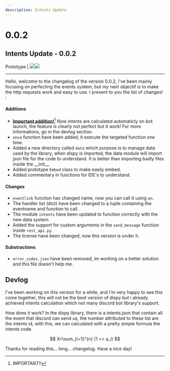 ```yaml
---
description: Intents Update
---
```


# 0.0.2

## Intents Update - 0.0.2

Prototype | ![](../../.gitbook/assets/up\_triangle-alert.png)![](../../.gitbook/assets/up\_loader-circle.png)

***

Hello, welcome to the changelog of the version 0.0.2, i've been mainly focusing on perfecting the events system, but my next objectif is to make the http requests work and easy to use. I present to you the list of changes! :

#### Additions

* [**Important addition!**](#user-content-fn-1)[^1] Now intents are calculated automaticly on bot launch, the feature is clearly not perfect but it work! For more informations, go in the devlog section.
* `once` function have been added, it execute the targeted function one time.
* Added a new directory called `data` which purpose is to manage data used by the library, when dispy is imported, the data module will import json file for the code to understand. It is better than importing badly files inside the \_\_init\_\_.
* Added prototype `Embed` class to make easily embed.
* Added commentary in functions for IDE's to understand.

#### Changes

* `eventlink` function has changed name, now you can call it using `on`.
* The handler list (dict) have been changed to a tuple containing the eventname and function to call.
* The module `intents` have been updated to function correctly with the new data system.
* Added the support for custom arguments in the `send_message` function inside `rest_api.py`.
* The license have been changed, now this version is under it.

#### Substractions

* `error_codes.json` have been removed, im working on a better solution and this file doesn't help me.



## Devlog

I've been working on this version for a while, and i'm very happy to see this come together, this will not be the best version of dispy but i already achieved intents calculation which not many discord bot library's support.

How does it work? In the dispy library, there is a intents.json that contain all the event that discord can send us, the number attributed to these list are the intents id, with this, we can calculated with a pretty simple formula the intents code.

$$
X=\sum_{i=1}^{n} (1 << a_i)
$$

Thanks for reading this... long... changelog. Have a nice day!

[^1]: IMPORTANT!!
